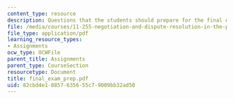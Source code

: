 ```yaml
---
content_type: resource
description: Questions that the students should prepare for the final exam.
file: /media/courses/11-255-negotiation-and-dispute-resolution-in-the-public-sector-spring-2005/82cbd4e18857635655c79009bb32ad50_final_exam_prep.pdf
file_type: application/pdf
learning_resource_types:
- Assignments
ocw_type: OCWFile
parent_title: Assignments
parent_type: CourseSection
resourcetype: Document
title: final_exam_prep.pdf
uid: 82cbd4e1-8857-6356-55c7-9009bb32ad50
---
```

